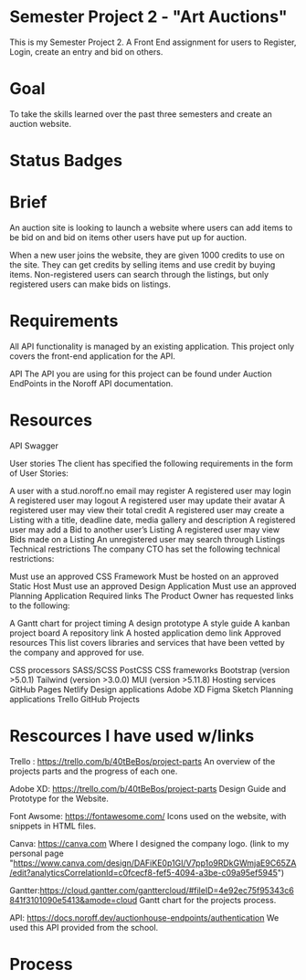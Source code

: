 # Semester Project 2 - "Art Auctions"
This is my Semester Project 2. A Front End assignment for users to Register, Login, create an entry and bid on others.

# Goal
To take the skills learned over the past three semesters and create an auction website.

# Status Badges


# Brief
An auction site is looking to launch a website where users can add items to be bid on and bid on items other users have put up for auction.

When a new user joins the website, they are given 1000 credits to use on the site. They can get credits by selling items and use credit by buying items. Non-registered users can search through the listings, but only registered users can make bids on listings.

# Requirements
All API functionality is managed by an existing application. This project only covers the front-end application for the API.

API
The API you are using for this project can be found under Auction EndPoints in the Noroff API documentation.

# Resources
API Swagger

User stories
The client has specified the following requirements in the form of User Stories:

A user with a stud.noroff.no email may register
A registered user may login
A registered user may logout
A registered user may update their avatar
A registered user may view their total credit
A registered user may create a Listing with a title, deadline date, media gallery and description
A registered user may add a Bid to another user’s Listing
A registered user may view Bids made on a Listing
An unregistered user may search through Listings
Technical restrictions
The company CTO has set the following technical restrictions:

Must use an approved CSS Framework
Must be hosted on an approved Static Host
Must use an approved Design Application
Must use an approved Planning Application
Required links
The Product Owner has requested links to the following:

A Gantt chart for project timing
A design prototype
A style guide
A kanban project board
A repository link
A hosted application demo link
Approved resources
This list covers libraries and services that have been vetted by the company and approved for use.

CSS processors
SASS/SCSS
PostCSS
CSS frameworks
Bootstrap (version >5.0.1)
Tailwind (version >3.0.0)
MUI (version >5.11.8)
Hosting services
GitHub Pages
Netlify
Design applications
Adobe XD
Figma
Sketch
Planning applications
Trello
GitHub Projects


# Rescources I have used w/links

Trello :  https://trello.com/b/40tBeBos/project-parts
An overview of the projects parts and the progress of each one.

Adobe XD: https://trello.com/b/40tBeBos/project-parts
Design Guide and Prototype for the Website.

Font Awsome: https://fontawesome.com/
Icons used on the website, with snippets in HTML files.

Canva: https://canva.com
Where I designed the company logo. (link to my personal page "https://www.canva.com/design/DAFiKE0p1GI/V7pp1o9RDkGWmjaE9C65ZA/edit?analyticsCorrelationId=c0fcecf8-fef5-4094-a3be-c09a95ef5945")

Gantter:https://cloud.gantter.com/ganttercloud/#fileID=4e92ec75f95343c6841f3101090e5413&amode=cloud
Gantt chart for the projects process.

API: https://docs.noroff.dev/auctionhouse-endpoints/authentication
We used this API provided from the school.

# Process


